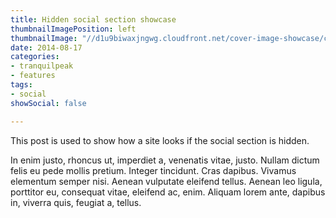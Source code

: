 ```yaml
---
title: Hidden social section showcase
thumbnailImagePosition: left
thumbnailImage: "//d1u9biwaxjngwg.cloudfront.net/cover-image-showcase/city-750.jpg"
date: 2014-08-17
categories:
- tranquilpeak
- features
tags:
- social
showSocial: false

---
```

This post is used to show how a site looks if the social section is hidden.
<!--more-->

In enim justo, rhoncus ut, imperdiet a, venenatis vitae, justo. Nullam dictum felis eu pede mollis pretium. Integer tincidunt. Cras dapibus. Vivamus elementum semper nisi. Aenean vulputate eleifend tellus. Aenean leo ligula, porttitor eu, consequat vitae, eleifend ac, enim. Aliquam lorem ante, dapibus in, viverra quis, feugiat a, tellus.